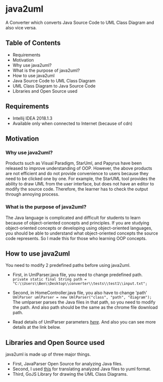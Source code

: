 #  java2uml 

A Converter which converts Java Source Code to UML Class Diagram and also vice versa. 

 
 
## Table of Contents 

* Requirements
* Motivation
 * Why use java2uml?
 * What is the purpose of java2uml?
* How to use java2uml
 * Java Source Code to UML Class Diagram
 * UML Class Diagram to Java Source Code
* Libraries and Open Source used



## Requirements 

* Intellij IDEA 2018.1.3
* Available only when connected to Internet (because of cdn)
 
 
 
## Motivation

 ### Why use java2uml?
 
Products such as Visual Paradigm, StarUml, and Papyrus have been released to improve understanding of OOP. However, the above products are not efficient and do not provide convenience to users because they need to be clicked one by one. For example, the StarUML tool provides the ability to draw UML from the user interface, but does not have an editor to modify the source code. Therefore, the learner has to check the output through annoying process.
 
 ### What is the purpose of java2uml?
 
 The Java language is complicated and difficult for students to learn because of object-oriented concepts and principles. If you are studying object-oriented concepts or developing using object-oriented languages, you should be able to understand what object-oriented concepts the source code represents. So I made this for those who learning OOP concepts.
 
 
 
## How to use java2uml 

You need to modify 2 predefined paths before using java2uml. 

* First, in UmlParser.java file, you need to change predefined path.  
 ```private static final String path = "C:\\Users\\Ben\\Desktop\\converter\\tests\\test1\\input.txt";``` 

* Second, in HomeController.java file, you also have to change 'path'  
 ```UmlParser umlParser = new UmlParser("class", "path", "diagram");```  
 The umlparser parses the Java files in that path, so you need to modify the path. And also path should be the same as the chrome file download path.
 
* Read details of UmlParser parameters *[here](https://github.com/shubhamvadhera/uml-parser "here")*. And also you can see more details at the link below.



## Libraries and Open Source used

java2uml is made up of three major things.

* First, JavaParser Open Source for analyzing Java files.
* Second, I used [this](https://github.com/shubhamvadhera/uml-parser "this") for translating analyzed Java files to yuml format.
* Third, GoJS Library for drawing the UML Class Diagrams. 
